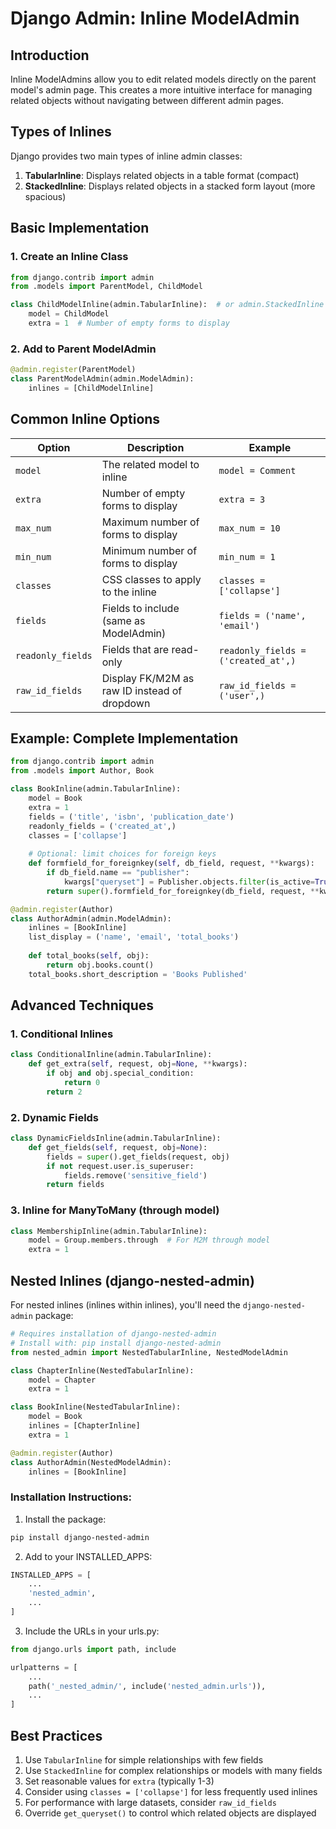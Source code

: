 # Django Admin: Inline ModelAdmin

## Introduction

Inline ModelAdmins allow you to edit related models directly on the parent model's admin page. This creates a more intuitive interface for managing related objects without navigating between different admin pages.

## Types of Inlines

Django provides two main types of inline admin classes:

1. **TabularInline**: Displays related objects in a table format (compact)
2. **StackedInline**: Displays related objects in a stacked form layout (more spacious)

## Basic Implementation

### 1. Create an Inline Class

```python
from django.contrib import admin
from .models import ParentModel, ChildModel

class ChildModelInline(admin.TabularInline):  # or admin.StackedInline
    model = ChildModel
    extra = 1  # Number of empty forms to display
```

### 2. Add to Parent ModelAdmin

```python
@admin.register(ParentModel)
class ParentModelAdmin(admin.ModelAdmin):
    inlines = [ChildModelInline]
```

## Common Inline Options

| Option | Description | Example |
|--------|-------------|---------|
| `model` | The related model to inline | `model = Comment` |
| `extra` | Number of empty forms to display | `extra = 3` |
| `max_num` | Maximum number of forms to display | `max_num = 10` |
| `min_num` | Minimum number of forms to display | `min_num = 1` |
| `classes` | CSS classes to apply to the inline | `classes = ['collapse']` |
| `fields` | Fields to include (same as ModelAdmin) | `fields = ('name', 'email')` |
| `readonly_fields` | Fields that are read-only | `readonly_fields = ('created_at',)` |
| `raw_id_fields` | Display FK/M2M as raw ID instead of dropdown | `raw_id_fields = ('user',)` |

## Example: Complete Implementation

```python
from django.contrib import admin
from .models import Author, Book

class BookInline(admin.TabularInline):
    model = Book
    extra = 1
    fields = ('title', 'isbn', 'publication_date')
    readonly_fields = ('created_at',)
    classes = ['collapse']
    
    # Optional: limit choices for foreign keys
    def formfield_for_foreignkey(self, db_field, request, **kwargs):
        if db_field.name == "publisher":
            kwargs["queryset"] = Publisher.objects.filter(is_active=True)
        return super().formfield_for_foreignkey(db_field, request, **kwargs)

@admin.register(Author)
class AuthorAdmin(admin.ModelAdmin):
    inlines = [BookInline]
    list_display = ('name', 'email', 'total_books')
    
    def total_books(self, obj):
        return obj.books.count()
    total_books.short_description = 'Books Published'
```

## Advanced Techniques

### 1. Conditional Inlines

```python
class ConditionalInline(admin.TabularInline):
    def get_extra(self, request, obj=None, **kwargs):
        if obj and obj.special_condition:
            return 0
        return 2
```

### 2. Dynamic Fields

```python
class DynamicFieldsInline(admin.TabularInline):
    def get_fields(self, request, obj=None):
        fields = super().get_fields(request, obj)
        if not request.user.is_superuser:
            fields.remove('sensitive_field')
        return fields
```

### 3. Inline for ManyToMany (through model)

```python
class MembershipInline(admin.TabularInline):
    model = Group.members.through  # For M2M through model
    extra = 1
```

## Nested Inlines (django-nested-admin)

For nested inlines (inlines within inlines), you'll need the `django-nested-admin` package:

```python
# Requires installation of django-nested-admin
# Install with: pip install django-nested-admin
from nested_admin import NestedTabularInline, NestedModelAdmin

class ChapterInline(NestedTabularInline):
    model = Chapter
    extra = 1

class BookInline(NestedTabularInline):
    model = Book
    inlines = [ChapterInline]
    extra = 1

@admin.register(Author)
class AuthorAdmin(NestedModelAdmin):
    inlines = [BookInline]
```

### Installation Instructions:

1. Install the package:
```bash
pip install django-nested-admin
```

2. Add to your INSTALLED_APPS:
```python
INSTALLED_APPS = [
    ...
    'nested_admin',
    ...
]
```

3. Include the URLs in your urls.py:
```python
from django.urls import path, include

urlpatterns = [
    ...
    path('_nested_admin/', include('nested_admin.urls')),
    ...
]
```

## Best Practices

1. Use `TabularInline` for simple relationships with few fields
2. Use `StackedInline` for complex relationships or models with many fields
3. Set reasonable values for `extra` (typically 1-3)
4. Consider using `classes = ['collapse']` for less frequently used inlines
5. For performance with large datasets, consider `raw_id_fields`
6. Override `get_queryset()` to control which related objects are displayed
